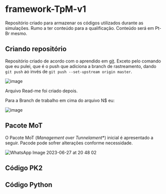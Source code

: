 # framework-TpM-v1
Repositório criado para armazenar os códigos utilizados durante as simulações. Rumo a ter conteúdo para a qualificação. Conteúdo será em Pt-Br mesmo.

## Criando repositório

Repositório criado de acordo com o aprendido em [git](https://github.com/Rafaelatff/git). Exceto pelo comando que eu pulei, que é o push que adiciona a branch de rastreamento, dando ```git push``` ao invés de ```git push --set-upstream origin master```.

![image](https://github.com/Rafaelatff/framework-TpM-v1/assets/58916022/1dc21c4c-bd6d-4115-8f39-0fac519eb419)

Arquivo Read-me foi criado depois.

Para a Branch de trabalho em cima do arquivo N$ eu:

![image](https://github.com/Rafaelatff/framework-TpM-v1/assets/58916022/35729ebd-83b1-4867-b185-96ab35673dea)

## Pacote MoT

O Pacote MoT (*Management over Tunnelament**) inicial é apresentado a seguir. Pacode pode sofrer alterações conforme necessidade.

![WhatsApp Image 2023-06-27 at 20 48 02](https://github.com/Rafaelatff/framework-TpM-v1/assets/58916022/f263502f-ebba-4574-84a2-96b26be827d5)

## Código PK2

## Código Python
